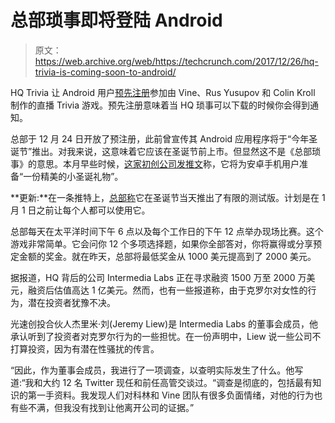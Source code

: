 # 总部琐事即将登陆 Android 

> 原文：<https://web.archive.org/web/https://techcrunch.com/2017/12/26/hq-trivia-is-coming-soon-to-android/>

HQ Trivia 让 Android 用户[预先注册](https://web.archive.org/web/20230206173619/https://play.google.com/store/apps/details?id=com.intermedia.hq)参加由 Vine、Rus Yusupov 和 Colin Kroll 制作的直播 Trivia 游戏。预先注册意味着当 HQ 琐事可以下载的时候你会得到通知。

总部于 12 月 24 日开放了预注册，此前曾宣传其 Android 应用程序将于“今年圣诞节”推出。对我来说，这意味着它应该在圣诞节前上市。但显然这不是《总部琐事》的意思。本月早些时候，[这家初创公司发推文](https://web.archive.org/web/20230206173619/https://techcrunch.com/2017/12/06/looks-like-hq-trivia-is-coming-to-android/)称，它将为安卓手机用户准备“一份精美的小圣诞礼物”。

**更新:**在一条推特上，[总部称](https://web.archive.org/web/20230206173619/https://twitter.com/hqtrivia/status/945741914501992448)它在圣诞节当天推出了有限的测试版。计划是在 1 月 1 日之前让每个人都可以使用它。

总部每天在太平洋时间下午 6 点以及每个工作日的下午 12 点举办现场比赛。这个游戏非常简单。它会问你 12 个多项选择题，如果你全部答对，你将赢得或分享预定金额的奖金。就在昨天，总部将最低奖金从 1000 美元提高到了 2000 美元。

据报道，HQ 背后的公司 Intermedia Labs 正在寻求融资 1500 万至 2000 万美元，融资后估值高达 1 亿美元。然而，也有一些报道称，由于克罗尔对女性的行为，潜在投资者犹豫不决。

光速创投合伙人杰里米·刘(Jeremy Liew)是 Intermedia Labs 的董事会成员，他承认听到了投资者对克罗尔行为的一些担忧。在一份声明中，Liew 说一些公司不打算投资，因为有潜在性骚扰的传言。

“因此，作为董事会成员，我进行了一项调查，以查明实际发生了什么。他写道:“我和大约 12 名 Twitter 现任和前任高管交谈过。“调查是彻底的，包括最有知识的第一手资料。我发现人们对科林和 Vine 团队有很多负面情绪，对他的行为也有些不满，但我没有找到让他离开公司的证据。”